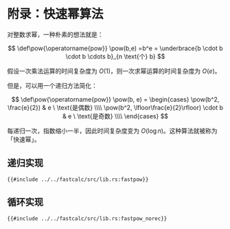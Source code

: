 # 附录：快速幂算法

对整数求幂，一种朴素的想法就是：

$$
\def\pow{\operatorname{pow}}
\pow(b,e) =b^e = \underbrace{b \cdot b \cdot b \cdots b}_{n \text{个} b}
$$

假设一次乘法运算的时间复杂度为 $O(1)$，则一次求幂运算的时间复杂度为 $O(e)$。

但是，可以用一个递归方法简化：

$$
\def\pow{\operatorname{pow}}
\pow(b, e) = \begin{cases}
    \pow(b^2, \frac{e}{2}) & e \ \text{是偶数} \\\\
    \pow(b^2,
        \lfloor\frac{e}{2}\rfloor)
        \cdot b & e \ \text{是奇数} \\\\
\end{cases}
$$

每递归一次，指数缩小一半，因此时间复杂度变为 $O(\log n)$。这种算法就被称为 「快速幂」。

## 递归实现

```rust,ignore
{{#include ../../fastcalc/src/lib.rs:fastpow}}
```

## 循环实现

```rust,ignore
{{#include ../../fastcalc/src/lib.rs:fastpow_norec}}
```